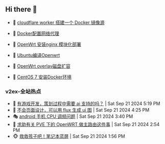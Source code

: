 ## Hi there 👋

<!--
**dkyg666/dkyg666** is a ✨ _special_ ✨ repository because its `README.md` (this file) appears on your GitHub profile.

Here are some ideas to get you started:

- 🔭 I’m currently working on ...
- 🌱 I’m currently learning ...
- 👯 I’m looking to collaborate on ...
- 🤔 I’m looking for help with ...
- 💬 Ask me about ...
- 📫 How to reach me: ...
- 😄 Pronouns: ...
- ⚡ Fun fact: ...
-->

<!-- BLOG-POST-LIST:START -->
- 🦩 [cloudflare worker 搭建一个 Docker 镜像源](http://blog.1996099.xyz/archives/cloudflare-worker-da-jian-yi-ge-docker-jing-xiang-zhan) 

- 🚦 [Docker配置网络代理](http://blog.1996099.xyz/archives/dockerpei-zhi-wang-luo-dai-li) 

- 🫶 [OpenWrt 安装nginx 模块化部署](http://blog.1996099.xyz/archives/openwrt-an-zhuang-nginx-mo-kuai-hua-bu-shu) 

- 🦄 [Ubuntu编译Openwrt](http://blog.1996099.xyz/archives/ubuntuzi-bian-yi-openwrt) 

- 🐻 [OpenWrt overlay磁盘扩容](http://blog.1996099.xyz/archives/openwrt-overlay) 

- 🤖 [CentOS 7 安装Docker环境](http://blog.1996099.xyz/archives/centos-docker) 
<!-- BLOG-POST-LIST:END -->

### v2ex-全站热点
<!-- v2ex:START -->
- 🥸 [有游戏开发，策划过程中需要 ai 支持的吗？](https://www.v2ex.com/t/1074733#reply0) | Sat Sep 21 2024 5:19 PM
- 🤗 [不会页面设计，可以用 flux 生成 ui 图](https://www.v2ex.com/t/1074731#reply2) | Sat Sep 21 2024 4:25 PM
- 🎭 [android 手机 CPU 调频问题](https://www.v2ex.com/t/1074723#reply2) | Sat Sep 21 2024 3:40 PM
- 🥷 [求助有关 PVE 下的 OpenWRT 做主路由这件事](https://www.v2ex.com/t/1074716#reply9) | Sat Sep 21 2024 2:54 PM
- 🐵 [救救孩子吧！笔记本蓝屏](https://www.v2ex.com/t/1074702#reply6) | Sat Sep 21 2024 1:56 PM<!-- v2ex:END -->

